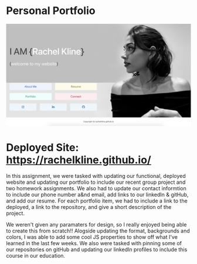  # Personal Portfolio

![alt text](frontPage.png)
# Deployed Site: https://rachelkline.github.io/

In this assignment, we were tasked with updating our functional, deployed website and updating our portfolio to include our recent group project and two homework assignments. We also had to update our contact informtion to include our phone number a&nd email, add links to our linkedIn & gitHub, and add our resume. For each portfolio item, we had to include a link to the deployed, a link to the repository, and give a short description of the project.

We weren't given any paramaters for design, so I really enjoyed being able to create this from scratch!! Alogside updating the format, backgrounds and colors, I was able to add some cool JS properties to show off what I've learned in the last few weeks. We also were tasked with pinning some of our repositories on gitHub and updating our linkedIn profiles to include this course in our education.
